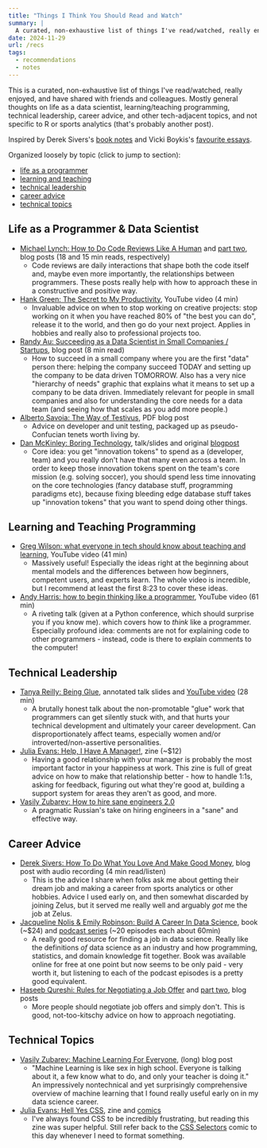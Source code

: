 ```yaml
---
title: "Things I Think You Should Read and Watch"
summary: |
  A curated, non-exhaustive list of things I've read/watched, really enjoyed, and have shared with friends and colleagues. Includes thoughts on life as a programmer, technical leadership, career advice, technical topics, and more. Updated periodically.
date: 2024-11-29
url: /recs
tags:
  - recommendations
  - notes
---
```


This is a curated, non-exhaustive list of things I've read/watched, really enjoyed, and have 
shared with friends and colleagues. Mostly general thoughts on life as a data 
scientist, learning/teaching programming, technical leadership, career advice, and other 
tech-adjacent topics, and not specific to R or sports analytics (that's probably
another post).

Inspired by Derek Sivers's [book notes](https://sive.rs/book) and Vicki Boykis's 
[favourite essays](https://vickiboykis.com/favorite_essays/).

Organized loosely by topic (click to jump to section):

- [life as a programmer](#life-as-a-programmer--data-scientist)
- [learning and teaching](#learning-and-teaching-programming)
- [technical leadership](#technical-leadership)
- [career advice](#career-advice)
- [technical topics](#technical-topics)

## Life as a Programmer & Data Scientist
- [Michael Lynch: How to Do Code Reviews Like A Human](https://mtlynch.io/human-code-reviews-1/) 
and [part two](https://mtlynch.io/human-code-reviews-2/), 
blog posts (18 and 15 min reads, respectively)
	- Code reviews are daily interactions that shape both the code itself and, maybe even more
	importantly, the relationships between programmers. These posts really help with how
	to approach these in a constructive and positive way. 
- [Hank Green: The Secret to My Productivity](https://www.youtube.com/watch?v=1LAhHDEtTD0), 
YouTube video (4 min)
	- Invaluable advice on when to stop working on creative projects: stop working on it when
	you have reached 80% of "the best you can do", release it to the world, and then go do
	your next project.  Applies in hobbies and really also to professional projects too.
- [Randy Au: Succeeding as a Data Scientist in Small Companies / Startups](https://www.counting-stuff.com/succeeding-as-a-data-scientist-in-small-companies-startups-92f59e22bd8c-65949948516031001b351309/), 
blog post (8 min read)
	- How to succeed in a small company where you are the first "data" person there: helping
	the company succeed TODAY and setting up the company to be data driven TOMORROW.
	Also has a very nice "hierarchy of needs" graphic that explains what it means to set up a 
	company to be data driven. Immediately relevant for people in small companies and also
	for understanding the core needs for a data team (and seeing how that scales as you add
	more people.)
- [Alberto Savoia: The Way of Testivus](https://www.albertosavoia.com/uploads/1/4/0/9/14099067/thewayoftestivus.pdf),
PDF blog post
  - Advice on developer and unit testing, packaged up as pseudo-Confucian tenets worth
  living by. 
- [Dan McKinley: Boring Technology](https://boringtechnology.club/), talk/slides
and original [blogpost](https://mcfunley.com/choose-boring-technology)
  - Core idea: you get "innovation tokens" to spend as a (developer, team) and you 
  really don't have that many even across a team. In order to keep those innovation
  tokens spent on the team's core mission (e.g. solving soccer), you should spend 
  less time innovating on the core technologies (fancy database stuff, programming 
  paradigms etc), because fixing bleeding edge database stuff takes up "innovation
  tokens" that you want to spend doing other things.
	
## Learning and Teaching Programming
- [Greg Wilson: what everyone in tech should know about teaching and learning](https://www.youtube.com/watch?v=ewXvFQByRqY), YouTube video (41 min)
	- Massively useful! Especially the ideas right at the beginning about mental models and 
	the differences between how beginners, competent users, and experts learn.  The whole
    video is incredible, but I recommend at least the first 8:23 to cover these ideas. 
- [Andy Harris: how to begin thinking like a programmer](https://www.youtube.com/watch?v=YWwBhjQN-Qw), 
YouTube video (61 min)
	- A riveting talk (given at a Python conference, which should surprise you if you know me).
	which covers how to _think_ like a programmer. Especially profound idea: comments are not
    for explaining code to other programmers - instead, code is there to explain comments to 
    the computer! 

## Technical Leadership
- [Tanya Reilly: Being Glue](https://www.noidea.dog/glue), annotated talk slides and [YouTube video](https://www.youtube.com/watch?v=KClAPipnKqw) (28 min)
	- A brutally honest talk about the non-promotable "glue" work that programmers can 
	get silently stuck with, and that hurts your technical development and ultimately your 
	career development.  Can disproportionately affect teams, especially women and/or
	introverted/non-assertive personalities. 
- [Julia Evans: Help, I Have A Manager!](https://jvns.ca/blog/2018/09/22/new-zine--help--i-have-a-manager/), 
zine (~$12)
    - Having a good relationship with your manager is probably the most important factor in 
    your happiness at work. This zine is full of great advice on how to make that relationship
    better - how to handle 1:1s, asking for feedback, figuring out what they're good at,
    building a support system for areas they aren't as good, and more.
- [Vasily Zubarev: How to hire sane engineers 2.0](https://vas3k.com/notes/hiring/index.html)
	- A pragmatic Russian's take on hiring engineers in a "sane" and effective way. 

## Career Advice
- [Derek Sivers: How To Do What You Love And Make Good Money](https://sive.rs/balance), 
blog post with audio recording (4 min read/listen)
	- This is the advice I share when folks ask me about getting their dream job and making a 
	career from sports analytics or other hobbies. Advice I used early on, and then somewhat
    discarded by joining Zelus, but  it served me really well and arguably _got_ me the job at 
    Zelus. 
- [Jacqueline Nolis & Emily Robinson: Build A Career In Data Science](https://www.manning.com/books/build-a-career-in-data-science), book (~$24) and [podcast series](https://podcast.bestbook.cool/) (~20 episodes each about 60min)
	- A really good resource for finding a job in data science. Really like the definitions _of_ data
	science as an industry and how programming, statistics, and domain knowledge fit together.
	Book was available online for free at one point but now seems to be only paid - very worth it,
	but listening to each of the podcast episodes is a pretty good equivalent.
- [Haseeb Qureshi: Rules for Negotiating a Job Offer](https://haseebq.com/my-ten-rules-for-negotiating-a-job-offer/)
and [part two](https://haseebq.com/how-not-to-bomb-your-offer-negotiation/), blog posts
  - More people should negotiate job offers and simply don't. This is good, not-too-kitschy 
  advice on how to approach negotiating.

## Technical Topics
- [Vasily Zubarev: Machine Learning For Everyone](https://vas3k.com/blog/machine_learning/index.html), 
(long) blog post
	- "Machine Learning is like sex in high school. Everyone is talking about it, a few know what
	to do, and only your teacher is doing it." An impressively nontechnical and yet surprisingly
	comprehensive overview of machine learning that I found really useful early on in my data 
	science career. 
- [Julia Evans: Hell Yes CSS](https://jvns.ca/blog/2020/11/22/new-zine--hell-yes--css-/), zine and [comics](https://jvns.ca/blog/2020/07/25/some-comics-about-css/)
	- I've always found CSS to be incredibly frustrating, but reading this zine was super helpful. 
	Still refer back to the [CSS Selectors](https://wizardzines.com/comics/selectors/) comic to 
	this day whenever I need to format something.
